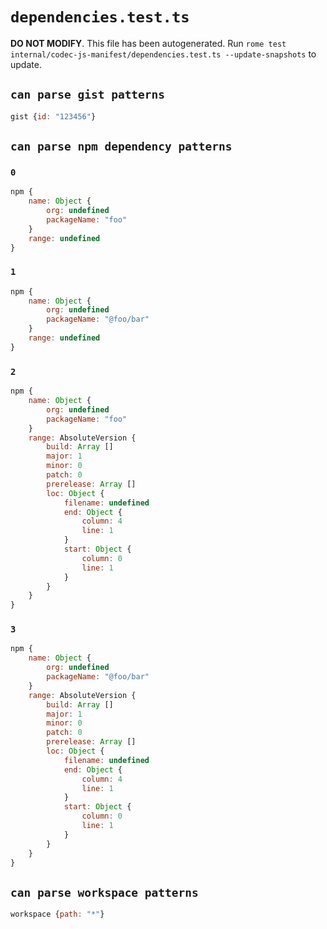 # `dependencies.test.ts`

**DO NOT MODIFY**. This file has been autogenerated. Run `rome test internal/codec-js-manifest/dependencies.test.ts --update-snapshots` to update.

## `can parse gist patterns`

```javascript
gist {id: "123456"}
```

## `can parse npm dependency patterns`

### `0`

```javascript
npm {
	name: Object {
		org: undefined
		packageName: "foo"
	}
	range: undefined
}
```

### `1`

```javascript
npm {
	name: Object {
		org: undefined
		packageName: "@foo/bar"
	}
	range: undefined
}
```

### `2`

```javascript
npm {
	name: Object {
		org: undefined
		packageName: "foo"
	}
	range: AbsoluteVersion {
		build: Array []
		major: 1
		minor: 0
		patch: 0
		prerelease: Array []
		loc: Object {
			filename: undefined
			end: Object {
				column: 4
				line: 1
			}
			start: Object {
				column: 0
				line: 1
			}
		}
	}
}
```

### `3`

```javascript
npm {
	name: Object {
		org: undefined
		packageName: "@foo/bar"
	}
	range: AbsoluteVersion {
		build: Array []
		major: 1
		minor: 0
		patch: 0
		prerelease: Array []
		loc: Object {
			filename: undefined
			end: Object {
				column: 4
				line: 1
			}
			start: Object {
				column: 0
				line: 1
			}
		}
	}
}
```

## `can parse workspace patterns`

```javascript
workspace {path: "*"}
```
